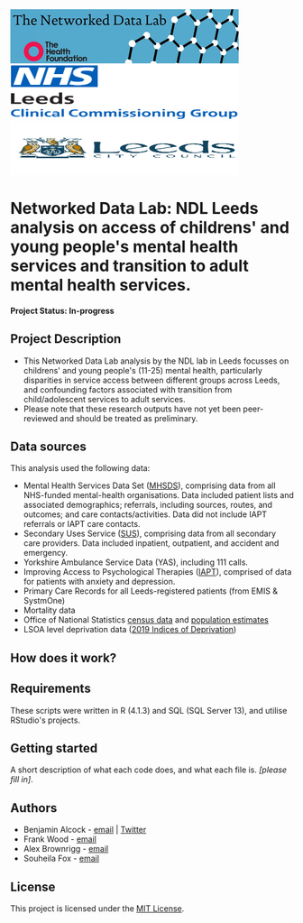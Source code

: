<img src="ndlbanner.png" width="405" height="96">
<img src="leeds_ccg_logo.svg" width="405" height="96">
<img src="leeds_council_logo.png" width="405" height="96">

# Networked Data Lab: NDL Leeds analysis on access of childrens' and young people's mental health services and transition to adult mental health services.

#### Project Status: In-progress

## Project Description

- This Networked Data Lab analysis by the NDL lab in Leeds focusses on childrens' and young people's (11-25) mental health, particularly disparities in service access between different groups across Leeds, and confounding factors associated with transition from child/adolescent services to adult services.
- Please note that these research outputs have not yet been peer-reviewed and should be treated as preliminary.

## Data sources

This analysis used the following data:

- Mental Health Services Data Set ([MHSDS](https://digital.nhs.uk/data-and-information/data-collections-and-data-sets/data-sets/mental-health-services-data-set)), comprising data from all NHS-funded mental-health organisations.
Data included patient lists and associated demographics; referrals, including sources,
routes, and outcomes; and care contacts/activities. Data did not include IAPT referrals or IAPT care
contacts.
- Secondary Uses Service ([SUS](https://digital.nhs.uk/services/secondary-uses-service-sus)), comprising data from all secondary care providers. Data included
inpatient, outpatient, and accident and emergency.
- Yorkshire Ambulance Service Data (YAS), including 111 calls.
- Improving Access to Psychological Therapies ([IAPT](https://digital.nhs.uk/data-and-information/data-collections-and-data-sets/data-sets/improving-access-to-psychological-therapies-data-set)), comprised of data for patients with anxiety and
depression.
- Primary Care Records for all Leeds-registered patients (from EMIS & SystmOne)
- Mortality data
- Office of National Statistics [census data](https://www.ons.gov.uk/census/2011census) and [population estimates](https://www.ons.gov.uk/peoplepopulationandcommunity/populationandmigration/populationestimates/datasets/lowersuperoutputareamidyearpopulationestimates)
- LSOA level deprivation data ([2019 Indices of Deprivation](https://www.gov.uk/government/statistics/english-indices-of-deprivation-2019))

## How does it work?

## Requirements

These scripts were written in R (4.1.3) and SQL (SQL Server 13), and utilise RStudio's projects.

## Getting started

A short description of what each code does, and what each file is. *[please fill in]*.

## Authors

- Benjamin Alcock - [email](ben.alcock1@nhs.net) | [Twitter](https://twitter.com/benjaminalcock)
- Frank Wood - [email](frank.wood@leeds.gov.uk)
- Alex Brownrigg - [email](a.brownrigg@nhs.net)
- Souheila Fox - [email](souheila.fox@nhs.net)

## License

This project is licensed under the [MIT License](https://opensource.org/licenses/MIT).
